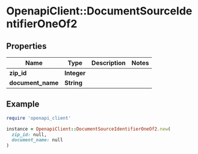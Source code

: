 # OpenapiClient::DocumentSourceIdentifierOneOf2

## Properties

| Name | Type | Description | Notes |
| ---- | ---- | ----------- | ----- |
| **zip_id** | **Integer** |  |  |
| **document_name** | **String** |  |  |

## Example

```ruby
require 'openapi_client'

instance = OpenapiClient::DocumentSourceIdentifierOneOf2.new(
  zip_id: null,
  document_name: null
)
```

